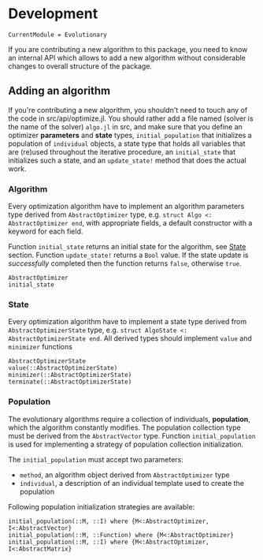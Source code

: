 # Development

```@meta
CurrentModule = Evolutionary
```

If you are contributing a new algorithm to this package, you need to know an internal API which allows to add a new algorithm without considerable changes to overall structure of the package.

## Adding an algorithm

If you're contributing a new algorithm, you shouldn't need to touch any of the code in src/api/optimize.jl. You should rather add a file named (solver is the name of the solver) `algo.jl` in src, and make sure that you define an optimizer **parameters** and **state** types, `initial_population` that initializes a population of `individual` objects, a state type that holds all variables that are (re)used throughout the iterative procedure, an `initial_state` that initializes such a state, and an `update_state!` method that does the actual work.


### Algorithm

Every optimization algorithm have to implement an algorithm parameters type derived from
 `AbstractOptimizer` type,  e.g. `struct Algo <: AbstractOptimizer end`, with appropriate fields, a default constructor with a keyword for each field.

Function `initial_state` returns an initial state for the algorithm, see [State](#state) section.
Function `update_state!` returns a `Bool` value. If the state update is *successfully* completed then the function returns `false`, otherwise `true`.

```@docs
AbstractOptimizer
initial_state
```

### State

Every optimization algorithm have to implement a state type derived from `AbstractOptimizerState` type, e.g. `struct AlgoState <: AbstractOptimizerState end`. All derived types should implement `value` and `minimizer` functions

```@docs
AbstractOptimizerState
value(::AbstractOptimizerState)
minimizer(::AbstractOptimizerState)
terminate(::AbstractOptimizerState)
```

### Population

The evolutionary algorithms require a collection of individuals, **population**, which the algorithm constantly modifies. The population collection type must be derived from the `AbstractVector` type. Function `initial_population` is used for implementing a strategy of population collection initialization.

The `initial_population` must accept two parameters:
- `method`, an algorithm object derived from `AbstractOptimizer` type
- `individual`, a description of an individual template used to create the population


Following population initialization strategies are available:

```@docs
initial_population(::M, ::I) where {M<:AbstractOptimizer, I<:AbstractVector}
initial_population(::M, ::Function) where {M<:AbstractOptimizer}
initial_population(::M, ::I) where {M<:AbstractOptimizer, I<:AbstractMatrix}
```
